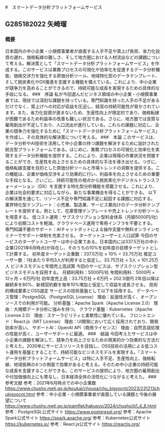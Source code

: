 #　スマートデータ分析プラットフォームサービス
## G285182022 矢崎瑠
### 概要
日本国内の中小企業・小規模事業者が直面する人手不足や賃上げ負担、省力化投資の遅れ、価格転嫁の難しさ、そして地方圏における人材流出などの課題について考える。解決策として「スマートデータ分析プラットフォームサービス」を作成する。このサービスは業務プロセスの可視化や効率化を促進するデータ分析機能、価格交渉力を強化する原価分析ツール、地域特化型のデータテンプレート、そして脱炭素化やDX推進を支援する機能を備えている。これにより、中小企業が競争力を高めることができるので、持続可能な成長を実現するための具体的な手段になる。
###　序論
私が今回選んだビジネス領域の中小企業・小規模事業者では、現状では深刻な課題を持っている。専門知識を持った人手の不足があるだけでなく、賃上げへの対応が収益を圧迫し、経営の持続可能性が脅かされています。また、省力化投資が進まないため、生産性向上が限定的であり、価格転嫁が困難であるため利益率の改善も難しい状況である。さらに、地方圏では良質な雇用創出が不足しており、人口流出が進行している。これらの課題に対応し、企業の競争力を強化するために「スマートデータ分析プラットフォームサービス」を作成し、その具体的な解決策について考える。
###　本論
このサービスは、データ分析やAI技術を活用して中小企業の持つ課題を解決するために設計された統合型プラットフォームである。はじめに、業務プロセスの可視化と効率化を実現するデータ分析機能を提供する。これにより、企業は現場の作業状況を把握することができ、生産性を向上させるための具体的な手法を導き出せる。つぎに、価格転嫁支援を目的とした原価分析ツールと市場トレンドの洞察を提供する。この機能は、企業が価格交渉をより効果的に行い、利益率を向上させるための重要な手段となる。さいごに、持続可能性の視点から脱炭素化やデジタルトランスフォーメーション（DX）を支援する特化型分析機能を搭載させる。これにより、企業は社会的要求に対応しながら、新たな事業機会を得ることができる。
以下の解決策を通じて、リソース不足や専門知識不足に起因する課題に対応する。
業界特化型テンプレート：小売業、製造業、サービス業向けのデータ分析テンプレートを提供する。例として、在庫管理テンプレートや売上トレンド分析ツールを用意する。
低コスト運用：サブスクリプション型料金体系（月額5000円/社）により初期コストを軽減。クラウドベース運用で専用インフラを不要とする。
専門知識不要のサポート：AIチャットボットによる操作支援や無料オンラインセミナーでサポート体制を充実させる。
ターゲットユーザーと人口試算
今回のサービスのターゲットユーザーは中小企業である。日本国内には337.5万社の中小企業(2021年6月時点)が存在し、そのうちの10%を初年度の目標ターゲットとして計算する。
初年度ターゲット企業数：337.5万社 × 10% = 33.75万社
推定ユーザー数：1社あたり平均3人が利用すると仮定し、33.75万社 × 3人 = 101.25万人
ビジネスモデルと年間売上高試算
今回のサービスは、サブスクリプション型ビジネスモデルを採用する。
月額利用料：5000円/社
年間利用料：5000円 × 12ヶ月 = 6万円/社
初年度売上高：33.75万社 × 6万円 = 202.5億円 2年目以降は継続率を80%、新規契約数を毎年10%増加と仮定して収益を成長させる。
技術的構成要素とOSS選定
サービスの技術基盤として以下を採用する。
データベース管理：PostgreSQL（PostgreSQL License）
理由：拡張性が高く、オープンソースでの利用が可能。
分析基盤：Apache Spark（Apache License 2.0）
理由：大規模データ分析に強みを持つ。
クラウド基盤：Kubernetes（Apache License 2.0）
理由：スケーラビリティと柔軟性に優れている。
フロントエンド：React.js（MIT License）
理由：UI開発において広く採用されており、開発効率が高い。
サポートAI：OpenAI API（商用ライセンス）
理由：自然言語処理の性能が高く、ユーザーサポートに最適。
###　結論
今回考えたサービスは中小企業の課題を解決して、競争力を向上させるための現実的かつ効果的な方法だと考えた。2030年にサービスリリースを目指し、OSS技術の活用による低コスト運用を基盤とすることで、持続可能なビジネスモデルを実現する。「スマートデータ分析プラットフォームサービス」は特に人手不足、生産性向上、価格転嫁、地域振興の4つの側面で効果があると考える。そのため中小企業の持続可能な成長を支援することができる。このサービスの提供により、地方圏の雇用創出や付加価値向上にも寄与し、日本経済全体の活性化につながると考えた。
###　参考文献
参考：2021年6月時点での中小企業数　
https://www.chusho.meti.go.jp/koukai/chousa/chu_kigyocnt/2023/231213chukigyocnt.html
参考：中小企業・小規模事業者が直面している課題と今後の展望について
https://www.chusho.meti.go.jp/pamflet/hakusyo/2024/chusho/b1_4_8.html
参考：PostgreSQL公式サイト
https://www.postgresql.org/
参考：Apache Spark公式サイト
https://spark.apache.org/
参考：Kubernetes公式サイト
https://kubernetes.io/
参考：React.js公式サイト
https://reactjs.org/
